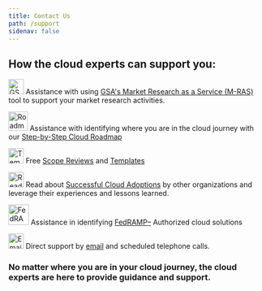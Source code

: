 ```yaml
---
title: Contact Us
path: /support
sidenav: false
---
```


## How the cloud experts can support you:

<div class="grid-container">
  <div class="grid-row">
    <div class="tablet:grid-col">

<img src="../../file-invoice-solid.svg" width="30" alt="GSA M-RAS Icon" /> Assistance with using  [GSA's Market Research as a Service (M-RAS)](/acquisitions/market-research) tool to support your market research activities.

   </div>
    <div class="tablet:grid-col">
    


<img src="../../tasks-solid.svg" width="38"  alt="Roadmap Icon"/> Assistance with identifying where you are in the cloud journey with our [Step-by-Step Cloud Roadmap](/planning/planning-basics)    
    


  </div></div>
<div class="grid-row">
    <div class="tablet:grid-col">

<img src="../../file-alt-regular.svg" width="30"  alt="Templates Icon" /> Free [Scope Reviews](mailto:cloudinfo@gsa.gov?subject=CIC%20Cloud%20Scope%20Review&amp;body=Please%20see%20the%20attached%20Cloud%20Scope%20for%20Review) and [Templates](/resources/templates) 
  
 </div>
 <div class="tablet:grid-col">

<img src="../../glasses-solid.svg" width="30"  alt="Reading Glasses Icon"/> Read about [Successful Cloud Adoptions](/resources/use-cases) by other organizations and leverage their experiences and lessons learned.
  
 </div>
</div>


<div class="grid-row">
    <div class="tablet:grid-col">
    

<img src="../../fedramp-logo.jpg" width="40"  alt="FedRAMP Icon" /> Assistance in identifying [FedRAMP–](https://www.fedramp.gov) Authorized cloud solutions  



   </div>
    <div class="tablet:grid-col">
    

<img src="../../at-solid.svg" width="30"  alt="Email Icon"/>  Direct support by [email](mailto:cloudinfo@gsa.gov) and scheduled telephone calls.        
    
    
</div></div>



</div>



### No matter where you are in your cloud journey, the cloud experts are here to provide guidance and support.